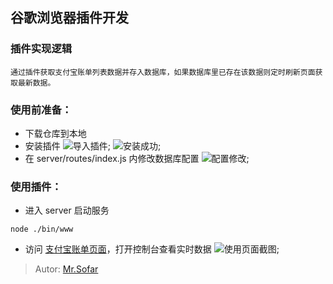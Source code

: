 ## 谷歌浏览器插件开发

### 插件实现逻辑
	通过插件获取支付宝账单列表数据并存入数据库，如果数据库里已存在该数据则定时刷新页面获取最新数据。

### 使用前准备：
- 下载仓库到本地
- 安装插件
![导入插件](https://raw.githubusercontent.com/Sofar777/Alipay-plugin/master/server/public/images/1.png);
![安装成功](https://raw.githubusercontent.com/Sofar777/Alipay-plugin/master/server/public/images/2.png);
- 在 server/routes/index.js 内修改数据库配置
![配置修改](https://raw.githubusercontent.com/Sofar777/Alipay-plugin/master/server/public/images/3.png);

### 使用插件：
- 进入 server 启动服务
```
node ./bin/www
```
- 访问 [支付宝账单页面](https://consumeprod.alipay.com/record/standard.htm)，打开控制台查看实时数据
![使用页面截图](https://raw.githubusercontent.com/Sofar777/Alipay-plugin/master/server/public/images/4.png);
> Autor: [Mr.Sofar](http://sofar.top)
